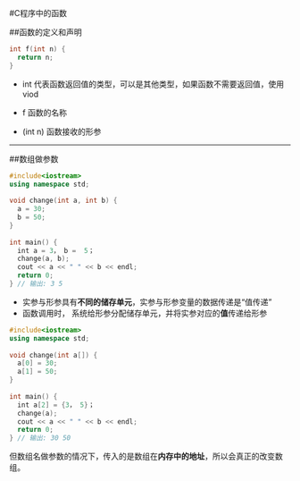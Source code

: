 #C程序中的函数

##函数的定义和声明

```c++
int f(int n) {
  return n;
}
```
 
- int 代表函数返回值的类型，可以是其他类型，如果函数不需要返回值，使用viod
 
- f 函数的名称
 
- (int n) 函数接收的形参
 
***

##数组做参数
 
```c++
#include<iostream>
using namespace std;
 
void change(int a, int b) {
  a = 30;
  b = 50;
}
 
int main() {
  int a = 3， b =  5；
  change(a, b);
  cout << a << " " << b << endl;
  return 0;
} // 输出: 3 5
```
 

- 实参与形参具有**不同的储存单元**，实参与形参变量的数据传递是“值传递”
- 函数调用时， 系统给形参分配储存单元，并将实参对应的**值**传递给形参
 
```c++
#include<iostream>
using namespace std;
 
void change(int a[]) {
  a[0] = 30;
  a[1] = 50;
}
 
int main() {
  int a[2] = {3， 5}；
  change(a);
  cout << a << " " << b << endl;
  return 0;
} // 输出: 30 50
```
 
但数组名做参数的情况下，传入的是数组在**内存中的地址**，所以会真正的改变数组。
